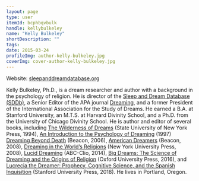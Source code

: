 ```yaml
---
layout: page
type: user
itemId: bcphbqvbulk
handle: kellybulkeley
name: "Kelly Bulkeley"
shortDescription: ""
tags:
date: 2015-03-24
profileImg: author-kelly-bulkeley.jpg
coverImg: cover-author-kelly-bulkeley.jpg
---
```


Website: [sleepanddreamdatabase.org](https://sleepanddreamdatabase.org/)

Kelly Bulkeley, Ph.D., is a dream researcher and author with a background in the psychology of religion. He is director of the [Sleep and Dream Database (SDDb)](http://sleepanddreamdatabase.org/), a Senior Editor of the APA journal [Dreaming](https://www.apa.org/pubs/journals/drm/), and a former President of the International Association for the Study of Dreams. He earned a B.A. at Stanford University, an M.T.S. at Harvard Divinity School, and a Ph.D. from the University of Chicago Divinity School. He is author and editor of several books, including [The Wilderness of Dreams](https://www.goodreads.com/book/show/1503725.The_Wilderness_of_Dreams) (State University of New York Press, 1994), [An Introduction to the Psychology of Dreaming](https://www.goodreads.com/book/show/2067859.An_Introduction_to_the_Psychology_of_Dreaming) (1997) [Dreaming Beyond Death](https://www.goodreads.com/en/book/show/1861780.Dreaming_Beyond_Death) (Beacon, 2006), [American Dreamers](https://www.goodreads.com/book/show/8180959-american-dreamers) (Beacon, 2008), [Dreaming in the World’s Religions](https://www.goodreads.com/book/show/3808895-dreaming-in-the-world-s-religions) (New York University Press, 2008), [Lucid Dreaming](https://www.goodreads.com/book/show/18291769-lucid-dreaming-2-volumes) (ABC-Clio, 2014), [Big Dreams: The Science of Dreaming and the Origins of Religion](https://www.goodreads.com/book/show/26700531-big-dreams) (Oxford University Press, 2016), and [Lucrecia the Dreamer: Prophecy, Cognitive Science, and the Spanish Inquisition](https://www.goodreads.com/book/show/36962964-lucrecia-the-dreamer) (Stanford University Press, 2018). He lives in Portland, Oregon.
